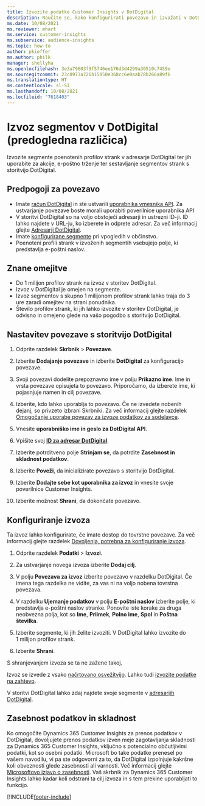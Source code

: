 ```yaml
---
title: Izvozite podatke Customer Insights v DotDigital
description: Naučite se, kako konfigurirati povezavo in izvažati v DotDigital.
ms.date: 10/08/2021
ms.reviewer: mhart
ms.service: customer-insights
ms.subservice: audience-insights
ms.topic: how-to
author: pkieffer
ms.author: philk
manager: shellyha
ms.openlocfilehash: 3e3a79603f9f5746ee176d3d4299a30510c7459e
ms.sourcegitcommit: 23c8973a726b15050e368cc6e0aab78b266a89f6
ms.translationtype: HT
ms.contentlocale: sl-SI
ms.lasthandoff: 10/08/2021
ms.locfileid: "7618403"
---
```

# <a name="export-segments-to-dotdigital-preview"></a>Izvoz segmentov v DotDigital (predogledna različica)

Izvozite segmente poenotenih profilov strank v adresarje DotDigital ter jih uporabite za akcije, e-poštno trženje ter sestavljanje segmentov strank s storitvijo DotDigital. 

## <a name="prerequisites-for-a-connection"></a>Predpogoji za povezavo

-   Imate [račun DotDigital](https://dotdigital.com/) in ste ustvarili [uporabnika vmesnika API](https://support.dotdigital.com/hc/articles/115001718730-How-do-I-create-an-API-user). Za ustvarjanje povezave boste morali uporabiti poverilnice uporabnika API
-   V storitvi DotDigital so na voljo obstoječi adresarji in ustrezni ID-ji. ID lahko najdete v URL-ju, ko izberete in odprete adresar. Za več informacij glejte [Adresarji DotDigital](https://support.dotdigital.com/hc/articles/212211968-Creating-an-address-book).
-   Imate [konfigurirane segmente](segments.md) pri vpogledih v občinstvo.
-   Poenoteni profili strank v izvoženih segmentih vsebujejo polje, ki predstavlja e-poštni naslov.

## <a name="known-limitations"></a>Znane omejitve

- Do 1 milijon profilov strank na izvoz v storitev DotDigital.
- Izvoz v DotDigital je omejen na segmente.
- Izvoz segmentov s skupno 1 milijonom profilov strank lahko traja do 3 ure zaradi omejitev na strani ponudnika. 
- Število profilov strank, ki jih lahko izvozite v storitev DotDigital, je odvisno in omejeno glede na vašo pogodbo s storitvijo DotDigital.

## <a name="set-up-connection-to-dotdigital"></a>Nastavitev povezave s storitvijo DotDigital

1. Odprite razdelek **Skrbnik** > **Povezave**.

1. Izberite **Dodajanje povezave** in izberite **DotDigital** za konfiguracijo povezave.

1. Svoji povezavi dodelite prepoznavno ime v polju **Prikazno ime**. Ime in vrsta povezave opisujeta to povezavo. Priporočamo, da izberete ime, ki pojasnjuje namen in cilj povezave.

1. Izberite, kdo lahko uporablja to povezavo. Če ne izvedete nobenih dejanj, so privzeto izbrani Skrbniki. Za več informacij glejte razdelek [Omogočanje uporabe povezav za izvoze podatkov za sodelavce](connections.md#allow-contributors-to-use-a-connection-for-exports).

1. Vnesite **uporabniško ime in geslo za DotDigital API**. 

1. Vpišite svoj **[ID za adresar DotDigital](https://support.dotdigital.com/hc/articles/212211968-Creating-an-address-book)**.

1. Izberite potrditveno polje **Strinjam se**, da potrdite **Zasebnost in skladnost podatkov**.

1. Izberite **Poveži**, da inicializirate povezavo s storitvijo DotDigital.

1. Izberite **Dodajte sebe kot uporabnika za izvoz** in vnesite svoje poverilnice Customer Insights.

1. Izberite možnost **Shrani**, da dokončate povezavo. 

## <a name="configure-an-export"></a>Konfiguriranje izvoza

Ta izvoz lahko konfigurirate, če imate dostop do tovrstne povezave. Za več informacij glejte razdelek [Dovoljenja, potrebna za konfiguriranje izvoza](export-destinations.md#set-up-a-new-export).

1. Odprite razdelek **Podatki** > **Izvozi**.

1. Za ustvarjanje novega izvoza izberite **Dodaj cilj**.

1. V polju **Povezava za izvoz** izberite povezavo v razdelku DotDigital. Če imena tega razdelka ne vidite, za vas ni na voljo nobena tovrstna povezava.


1. V razdelku **Ujemanje podatkov** v polju **E-poštni naslov** izberite polje, ki predstavlja e-poštni naslov stranke. Ponovite iste korake za druga neobvezna polja, kot so **Ime**, **Priimek**, **Polno ime**, **Spol** in **Poštna številka**.

1. Izberite segmente, ki jih želite izvoziti. V DotDigital lahko izvozite do 1 milijon profilov strank.

1. Izberite **Shrani**.

S shranjevanjem izvoza se ta ne zažene takoj.

Izvoz se izvede z vsako [načrtovano osvežitvijo](system.md#schedule-tab). Lahko tudi [izvozite podatke na zahtevo](export-destinations.md#run-exports-on-demand). 
 
V storitvi DotDigital lahko zdaj najdete svoje segmente v [adresarjih DotDigital](https://support.dotdigital.com/hc/articles/212211968-Creating-an-address-book).


## <a name="data-privacy-and-compliance"></a>Zasebnost podatkov in skladnost

Ko omogočite Dynamics 365 Customer Insights za prenos podatkov v DotDigital, dovoljujete prenos podatkov izven meje zagotavljanja skladnosti za Dynamics 365 Customer Insights, vključno s potencialno občutljivimi podatki, kot so osebni podatki. Microsoft bo take podatke prenesel po vašem navodilu, vi pa ste odgovorni za to, da DotDigital izpolnjuje kakršne koli obveznosti glede zasebnosti ali varnosti. Več informacij glejte [Microsoftovo izjavo o zasebnosti](https://go.microsoft.com/fwlink/?linkid=396732).
Vaš skrbnik za Dynamics 365 Customer Insights lahko kadar koli odstrani ta cilj izvoza in s tem prekine uporabljati to funkcijo.


[!INCLUDE[footer-include](../includes/footer-banner.md)]

